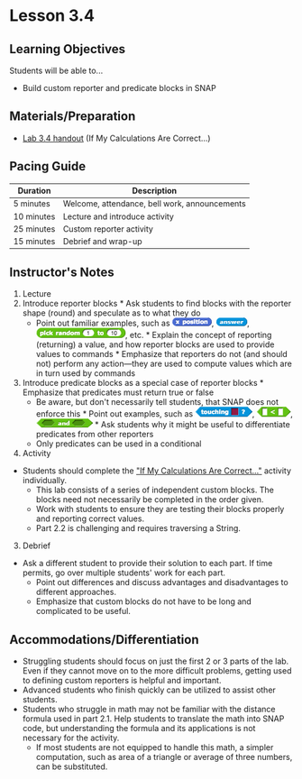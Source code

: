 <!--- REVISED -->
# Lesson 3.4

## Learning Objectives

Students will be able to...

* Build custom reporter and predicate blocks in SNAP

## Materials/Preparation

* [Lab 3.4 handout](lab_34.md) (If My Calculations Are Correct...)

## Pacing Guide

| Duration | Description |
| -- | -- |
| 5 minutes | Welcome, attendance, bell work, announcements |
| 10 minutes | Lecture and introduce activity |
| 25 minutes | Custom reporter activity |
| 15 minutes | Debrief and wrap-up |

## Instructor's Notes

1. Lecture
  1. Introduce reporter blocks
    * Ask students to find blocks with the reporter shape (round) and speculate as to what they do
        * Point out familiar examples, such as ![](xposition.png), ![](answer.png), ![](pickrandom.png), etc.
    * Explain the concept of reporting (returning) a value, and how reporter blocks are used to provide values to commands
    * Emphasize that reporters do not (and should not) perform any action&mdash;they are used to compute values which are in turn used by commands
  2. Introduce predicate blocks as a special case of reporter blocks
    * Emphasize that predicates must return true or false
        * Be aware, but don't necessarily tell students, that SNAP does not enforce this
    * Point out examples, such as ![](touching.png), ![](lessThan.png), ![](and.png)
    * Ask students why it might be useful to differentiate predicates from other reporters
        * Only predicates can be used in a conditional
2. Activity
  * Students should complete the ["If My Calculations Are Correct..."](lab_34.md) activity individually.
    * This lab consists of a series of independent custom blocks.  The blocks need not necessarily be completed in the order given.
    * Work with students to ensure they are testing their blocks properly and reporting correct values.
    * Part 2.2 is challenging and requires traversing a String.
3. Debrief
  * Ask a different student to provide their solution to each part.  If time permits, go over multiple students' work for each part.
    * Point out differences and discuss advantages and disadvantages to different approaches.
    * Emphasize that custom blocks do not have to be long and complicated to be useful.

## Accommodations/Differentiation

* Struggling students should focus on just the first 2 or 3 parts of the lab.  Even if they cannot move on to the more difficult problems, getting used to defining custom reporters is helpful and important.
* Advanced students who finish quickly can be utilized to assist other students.
* Students who struggle in math may not be familiar with the distance formula used in part 2.1.  Help students to translate the math into SNAP code, but understanding the formula and its applications is not necessary for the activity.
  * If most students are not equipped to handle this math, a simpler computation, such as area of a triangle or average of three numbers, can be substituted.


